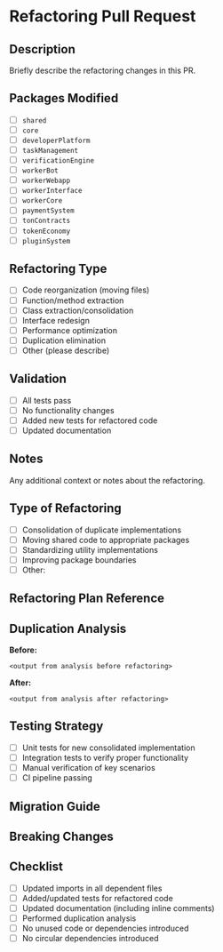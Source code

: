 # Refactoring Pull Request

## Description

Briefly describe the refactoring changes in this PR.

## Packages Modified

- [ ] `shared`
- [ ] `core`
- [ ] `developerPlatform`
- [ ] `taskManagement`
- [ ] `verificationEngine`
- [ ] `workerBot`
- [ ] `workerWebapp`
- [ ] `workerInterface`
- [ ] `workerCore`
- [ ] `paymentSystem`
- [ ] `tonContracts`
- [ ] `tokenEconomy`
- [ ] `pluginSystem`

## Refactoring Type

- [ ] Code reorganization (moving files)
- [ ] Function/method extraction
- [ ] Class extraction/consolidation
- [ ] Interface redesign
- [ ] Performance optimization
- [ ] Duplication elimination
- [ ] Other (please describe)

## Validation

- [ ] All tests pass
- [ ] No functionality changes
- [ ] Added new tests for refactored code
- [ ] Updated documentation

## Notes

Any additional context or notes about the refactoring.

## Type of Refactoring

- [ ] Consolidation of duplicate implementations
- [ ] Moving shared code to appropriate packages
- [ ] Standardizing utility implementations
- [ ] Improving package boundaries
- [ ] Other: <!-- Please specify -->

## Refactoring Plan Reference

<!-- Link to the refactoring plan item this PR addresses, if applicable -->

## Duplication Analysis

<!-- Run and include results from the duplication analysis tool before and after your changes -->

**Before:**

```
<output from analysis before refactoring>
```

**After:**

```
<output from analysis after refactoring>
```

## Testing Strategy

<!-- Describe how you've tested your refactoring -->

- [ ] Unit tests for new consolidated implementation
- [ ] Integration tests to verify proper functionality
- [ ] Manual verification of key scenarios
- [ ] CI pipeline passing

## Migration Guide

<!-- If applicable, provide a brief migration guide for team members -->

## Breaking Changes

<!-- List any breaking changes and the recommended migration path -->

## Checklist

- [ ] Updated imports in all dependent files
- [ ] Added/updated tests for refactored code
- [ ] Updated documentation (including inline comments)
- [ ] Performed duplication analysis
- [ ] No unused code or dependencies introduced
- [ ] No circular dependencies introduced
